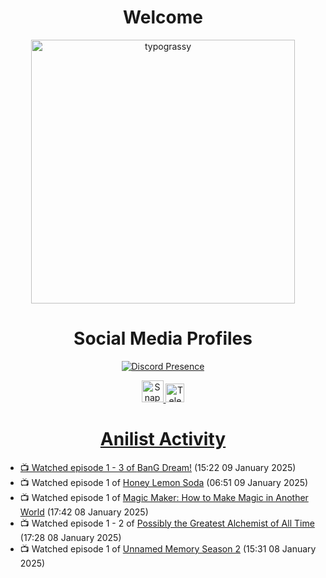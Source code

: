<div align="center">

# Welcome
<a href="https://github.com/kawarimidoll/typograssy">
    <img alt="typograssy" src="https://typograssy.deno.dev/api?text=%E3%82%88%E3%81%86%E3%81%93%E3%81%9D%E3%81%BF%E3%81%AA%E3%81%95%E3%82%93%20-%20Sheby--&&l0=none&l1=82d9d0&l2=027353&l3=038c4c&l4=01402e&bg=none&frame=none&speed=100&comment=" width="421.99">
</a>

</div>

<div align="center">

# Social Media Profiles

[![Discord Presence](https://lanyard.cnrad.dev/api/612532963938271232)](https://discord.com/users/612532963938271232)


<a href="https://www.snapchat.com/add/a.sheby" title="Snapchat Profile">
    <img src="https://www.freepnglogos.com/uploads/snapchat-logo-png-0.png" width="35" alt="Snapchat Logo" />


<a href="https://t.me/ASheby" title="Telegram Profile">
    <img src="https://www.freepnglogos.com/uploads/telegram-logo-png-0.png" width="30" alt="Telegram Logo" />


</div>

<div align="center">

# Anilist Activity

</div>

<!-- ANILIST_ACTIVITY:start -->

-   📺 Watched episode 1 - 3 of [BanG Dream!](https://anilist.co/anime/87435) (15:22 09 January 2025)
-   📺 Watched episode 1 of [Honey Lemon Soda](https://anilist.co/anime/175443) (06:51 09 January 2025)
-   📺 Watched episode 1 of [Magic Maker: How to Make Magic in Another World](https://anilist.co/anime/179297) (17:42 08 January 2025)
-   📺 Watched episode 1 - 2 of [Possibly the Greatest Alchemist of All Time](https://anilist.co/anime/177506) (17:28 08 January 2025)
-   📺 Watched episode 1 of [Unnamed Memory Season 2](https://anilist.co/anime/178550) (15:31 08 January 2025)

<!-- ANILIST_ACTIVITY:end -->
